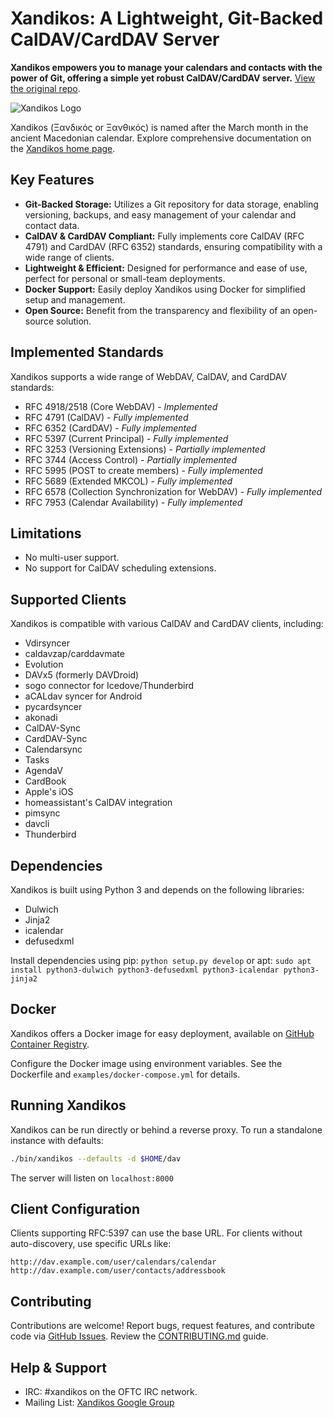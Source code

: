 <!-- SEO-optimized README for Xandikos -->

# Xandikos: A Lightweight, Git-Backed CalDAV/CardDAV Server

**Xandikos empowers you to manage your calendars and contacts with the power of Git, offering a simple yet robust CalDAV/CardDAV server.**  [View the original repo](https://github.com/jelmer/xandikos).

![Xandikos Logo](logo.png)

Xandikos (Ξανδικός or Ξανθικός) is named after the March month in the ancient Macedonian calendar. Explore comprehensive documentation on the [Xandikos home page](https://www.xandikos.org/docs/).

## Key Features

*   **Git-Backed Storage:** Utilizes a Git repository for data storage, enabling versioning, backups, and easy management of your calendar and contact data.
*   **CalDAV & CardDAV Compliant:** Fully implements core CalDAV (RFC 4791) and CardDAV (RFC 6352) standards, ensuring compatibility with a wide range of clients.
*   **Lightweight & Efficient:** Designed for performance and ease of use, perfect for personal or small-team deployments.
*   **Docker Support:**  Easily deploy Xandikos using Docker for simplified setup and management.
*   **Open Source:**  Benefit from the transparency and flexibility of an open-source solution.

## Implemented Standards

Xandikos supports a wide range of WebDAV, CalDAV, and CardDAV standards:

*   RFC 4918/2518 (Core WebDAV) - *Implemented*
*   RFC 4791 (CalDAV) - *Fully implemented*
*   RFC 6352 (CardDAV) - *Fully implemented*
*   RFC 5397 (Current Principal) - *Fully implemented*
*   RFC 3253 (Versioning Extensions) - *Partially implemented*
*   RFC 3744 (Access Control) - *Partially implemented*
*   RFC 5995 (POST to create members) - *Fully implemented*
*   RFC 5689 (Extended MKCOL) - *Fully implemented*
*   RFC 6578 (Collection Synchronization for WebDAV) - *Fully implemented*
*   RFC 7953 (Calendar Availability) - *Fully implemented*

## Limitations

*   No multi-user support.
*   No support for CalDAV scheduling extensions.

## Supported Clients

Xandikos is compatible with various CalDAV and CardDAV clients, including:

*   Vdirsyncer
*   caldavzap/carddavmate
*   Evolution
*   DAVx5 (formerly DAVDroid)
*   sogo connector for Icedove/Thunderbird
*   aCALdav syncer for Android
*   pycardsyncer
*   akonadi
*   CalDAV-Sync
*   CardDAV-Sync
*   Calendarsync
*   Tasks
*   AgendaV
*   CardBook
*   Apple's iOS
*   homeassistant's CalDAV integration
*   pimsync
*   davcli
*   Thunderbird
<!-- Add a few more popular clients to broaden the target -->

## Dependencies

Xandikos is built using Python 3 and depends on the following libraries:

*   Dulwich
*   Jinja2
*   icalendar
*   defusedxml

Install dependencies using pip: `python setup.py develop` or apt: `sudo apt install python3-dulwich python3-defusedxml python3-icalendar python3-jinja2`

## Docker

Xandikos offers a Docker image for easy deployment, available on [GitHub Container Registry](https://github.com/jelmer/xandikos/pkgs/container/xandikos).

Configure the Docker image using environment variables.  See the Dockerfile and `examples/docker-compose.yml` for details.

## Running Xandikos

Xandikos can be run directly or behind a reverse proxy.  To run a standalone instance with defaults:

```bash
./bin/xandikos --defaults -d $HOME/dav
```

The server will listen on `localhost:8000`

## Client Configuration

Clients supporting RFC:5397 can use the base URL. For clients without auto-discovery, use specific URLs like:

```
http://dav.example.com/user/calendars/calendar
http://dav.example.com/user/contacts/addressbook
```

## Contributing

Contributions are welcome!  Report bugs, request features, and contribute code via [GitHub Issues](https://github.com/jelmer/xandikos/issues/new). Review the [CONTRIBUTING.md](CONTRIBUTING.md) guide.

## Help & Support

*   IRC:  #xandikos on the OFTC IRC network.
*   Mailing List:  [Xandikos Google Group](https://groups.google.com/forum/#!forum/xandikos)